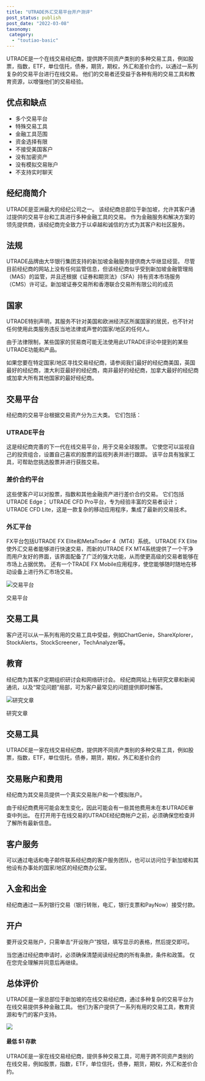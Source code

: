```yaml
---
title: "UTRADE外汇交易平台开户测评"
post_status: publish
post_date: "2022-03-08"
taxonomy:
 category: 
  - "toutiao-basic"
---
```


UTRADE是一个在线交易经纪商，提供跨不同资产类别的多种交易工具，例如股票，指数，ETF，单位信托，债券，期货，期权，外汇和差价合约，以通过一系列复杂的交易平台进行在线交易。 他们的交易者还受益于各种有用的交易工具和教育资源，以增强他们的交易经验。

## 优点和缺点
- 多个交易平台
- 特殊交易工具
- 金融工具范围
- 资金选择有限
- 不接受美国客户
- 没有加密资产
- 没有模拟交易账户
- 不支持实时聊天


## 经纪商简介

UTRADE是亚洲最大的经纪公司之一。 该经纪商总部位于新加坡，允许其客户通过提供的交易平台和工具进行多种金融工具的交易。 作为金融服务和解决方案的领先提供商，该经纪商完全致力于以卓越和诚信的方式为其客户和社区服务。

## 法规

UTRADE品牌由大华银行集团支持的新加坡金融服务提供商大华继显经营。 尽管目前经纪商的网站上没有任何监管信息，但该经纪商似乎受到新加坡金融管理局（MAS）的监管，并且还根据《证券和期货法》（SFA）持有资本市场服务（CMS）许可证。新加坡证券交易所和香港联合交易所有限公司的成员

## 国家

UTRADE特别声明，其服务不针对美国和欧洲经济区所属国家的居民，也不针对任何使用此类服务​​违反当地法律或声誉的国家/地区的任何人。

由于法律限制，某些国家的贸易商可能无法使用此UTRADE评论中提到的某些UTRADE功能和产品。

如果您要在特定国家/地区寻找交易经纪商，请参阅我们最好的经纪商美国，英国最好的经纪商，澳大利亚最好的经纪商，南非最好的经纪商，加拿大最好的经纪商或加拿大所有其他国家的最好经纪商。

## 交易平台

经纪商的交易平台根据交易资产分为三大类。 它们包括：

### UTRADE平台

这是经纪商完善的下一代在线交易平台，用于交易全球股票。 它使您可以监视自己的投资组合，设置自己喜欢的股票的监视列表并进行跟踪。 该平台具有独家工具，可帮助您挑选股票并进行获胜交易。

### 差价合约平台

这些使客户可以对股票，指数和其他金融资产进行差价合约交易。 它们包括UTRADE Edge； UTRADE CFD Pro平台，专为经验丰富的交易者设计； UTRADE CFD Lite，这是一款复杂的移动应用程序，集成了最新的交易技术。

### 外汇平台

FX平台包括UTRADE FX Elite和MetaTrader 4（MT4）系统。 UTRADE FX Elite使外汇交易者能够进行快速交易，而新的UTRADE FX MT4系统提供了一个干净而用户友好的界面，该界面配备了广泛的强大功能，从而使更高级的交易者能够在市场上占据优势。 还有一个TRADE FX Mobile应用程序，使您能够随时随地在移动设备上进行外汇市场交易。

![交易平台](https://cdn.fendou.la/funstoutiao/2020/11/UTRADE-Review-Trading-Platform.jpg "交易平台")

交易平台

## 交易工具

客户还可以从一系列有用的交易工具中受益，例如ChartGenie，ShareXplorer，StockAlerts，StockScreener，TechAnalyzer等。

## 教育

经纪商为其客户定期组织研讨会和网络研讨会。 经纪商网站上有研究文章和新闻通讯，以及“常见问题”局部，可为客户最常见的问题提供即时解答。

![研究文章](https://cdn.fendou.la/funstoutiao/2020/11/UTRADE-Review-Research-Articles.jpg "研究文章")

研究文章

## 交易工具

UTRADE是一家在线交易经纪商，提供跨不同资产类别的多种交易工具，例如股票，指数，ETF，单位信托，债券，期货，期权，外汇和差价合约

## 交易账户和费用

经纪商为其交易员提供一个真实交易账户和一个模拟账户。

由于经纪商费用可能会发生变化，因此可能会有一些其他费用未在本UTRADE审查中列出。 在打开用于在线交易的UTRADE经纪商帐户之前，必须确保您检查并了解所有最新信息。

## 客户服务

可以通过电话和电子邮件联系经纪商的客户服务团队，也可以访问位于新加坡和其他设有办事处的国家/地区的经纪商办公室。

## 入金和出金

经纪商通过一系列银行交易（银行转账，电汇，银行支票和PayNow）接受付款。

## 开户

要开设交易账户，只需单击“开设账户”按钮，填写显示的表格，然后提交即可。

当您通过经纪商申请时，必须确保清楚阅读经纪商的所有条款，条件和政策。 仅在您完全理解并同意后再继续。

## 总体评价

UTRADE是一家总部位于新加坡的在线交易经纪商，通过多种复杂的交易平台为在线交易提供多种金融工具。 他们为客户提供了一系列有用的交易工具，教育资源和专门的客户支持。

![](https://cdn.fendou.la/funstoutiao/2020/11/UTRADE-Logo.png)

#### 最低 $1 存款

UTRADE是一家在线交易经纪商，提供多种交易工具，可用于跨不同资产类别的在线交易，例如股票，指数，ETF，单位信托，债券，期货，期权，外汇和差价合约。

